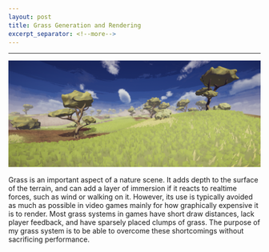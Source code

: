 ```yaml
---
layout: post
title: Grass Generation and Rendering
excerpt_separator: <!--more-->
---
```

****
<div align="center">
    <img src="/images/GrassMain.png" width="900">
</div>

Grass is an important aspect of a nature scene. It adds depth to the surface of the terrain, and can add a layer of immersion if it reacts to realtime forces, such as wind or walking on it. However, its use is typically avoided as much as possible in video games mainly for how graphically expensive it is to render. Most grass systems in games have short draw distances, lack player feedback, and have sparsely placed clumps of grass. The purpose of my grass system is to be able to overcome these shortcomings without sacrificing performance.
<!--more-->
